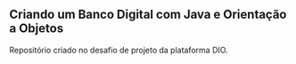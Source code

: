 ## Criando um Banco Digital com Java e Orientação a Objetos

Repositório criado no desafio de projeto da plataforma DIO.